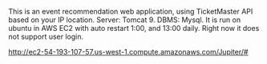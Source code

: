 This is an event recommendation web application, using TicketMaster API based on your IP location.
Server: Tomcat 9. DBMS: Mysql. It is run on ubuntu in AWS EC2 with auto restart 1:00, and 13:00 daily. 
Right now it does not support user login.

http://ec2-54-193-107-57.us-west-1.compute.amazonaws.com/Jupiter/#
